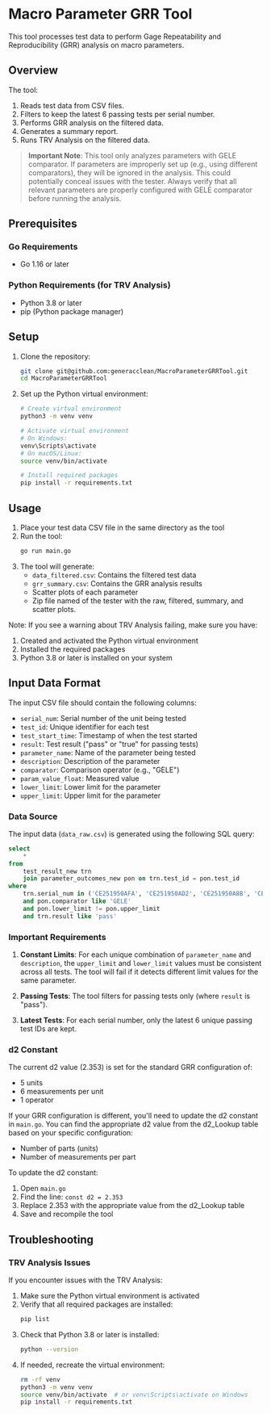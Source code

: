 # Macro Parameter GRR Tool

This tool processes test data to perform Gage Repeatability and Reproducibility (GRR) analysis on macro parameters.

## Overview

The tool:
1. Reads test data from CSV files.
2. Filters to keep the latest 6 passing tests per serial number.
3. Performs GRR analysis on the filtered data.
4. Generates a summary report.
5. Runs TRV Analysis on the filtered data.

> **Important Note**: This tool only analyzes parameters with GELE comparator. If parameters are improperly set up (e.g., using different comparators), they will be ignored in the analysis. This could potentially conceal issues with the tester. Always verify that all relevant parameters are properly configured with GELE comparator before running the analysis.

## Prerequisites

### Go Requirements
- Go 1.16 or later

### Python Requirements (for TRV Analysis)
- Python 3.8 or later
- pip (Python package manager)

## Setup

1. Clone the repository:
   ```bash
   git clone git@github.com:generacclean/MacroParameterGRRTool.git
   cd MacroParameterGRRTool
   ```

2. Set up the Python virtual environment:
   ```bash
   # Create virtual environment
   python3 -m venv venv

   # Activate virtual environment
   # On Windows:
   venv\Scripts\activate
   # On macOS/Linux:
   source venv/bin/activate

   # Install required packages
   pip install -r requirements.txt
   ```

## Usage

1. Place your test data CSV file in the same directory as the tool
2. Run the tool:
   ```bash
   go run main.go
   ```
3. The tool will generate:
   - `data_filtered.csv`: Contains the filtered test data
   - `grr_summary.csv`: Contains the GRR analysis results
   - Scatter plots of each parameter
   - Zip file named of the tester with the raw, filtered, summary, and scatter plots.

Note: If you see a warning about TRV Analysis failing, make sure you have:
1. Created and activated the Python virtual environment
2. Installed the required packages
3. Python 3.8 or later is installed on your system

## Input Data Format

The input CSV file should contain the following columns:
- `serial_num`: Serial number of the unit being tested
- `test_id`: Unique identifier for each test
- `test_start_time`: Timestamp of when the test started
- `result`: Test result ("pass" or "true" for passing tests)
- `parameter_name`: Name of the parameter being tested
- `description`: Description of the parameter
- `comparator`: Comparison operator (e.g., "GELE")
- `param_value_float`: Measured value
- `lower_limit`: Lower limit for the parameter
- `upper_limit`: Upper limit for the parameter

### Data Source

The input data (`data_raw.csv`) is generated using the following SQL query:

```sql
select
    *
from
    test_result_new trn
    join parameter_outcomes_new pon on trn.test_id = pon.test_id 
where
    trn.serial_num in ('CE251950AFA', 'CE251950AD2', 'CE251950A8B', 'CE251950A8C', 'CE251950AE4', 'CE251950AB5')
    and pon.comparator like 'GELE'
    and pon.lower_limit != pon.upper_limit 
    and trn.result like 'pass'
```

### Important Requirements

1. **Constant Limits**: For each unique combination of `parameter_name` and `description`, the `upper_limit` and `lower_limit` values must be consistent across all tests. The tool will fail if it detects different limit values for the same parameter.

2. **Passing Tests**: The tool filters for passing tests only (where `result` is "pass").

3. **Latest Tests**: For each serial number, only the latest 6 unique passing test IDs are kept.

### d2 Constant

The current d2 value (2.353) is set for the standard GRR configuration of:
- 5 units
- 6 measurements per unit
- 1 operator

If your GRR configuration is different, you'll need to update the d2 constant in `main.go`. You can find the appropriate d2 value from the d2_Lookup table based on your specific configuration:
- Number of parts (units)
- Number of measurements per part

To update the d2 constant:
1. Open `main.go`
2. Find the line: `const d2 = 2.353`
3. Replace 2.353 with the appropriate value from the d2_Lookup table
4. Save and recompile the tool

## Troubleshooting

### TRV Analysis Issues
If you encounter issues with the TRV Analysis:
1. Make sure the Python virtual environment is activated
2. Verify that all required packages are installed:
   ```bash
   pip list
   ```
3. Check that Python 3.8 or later is installed:
   ```bash
   python --version
   ```
4. If needed, recreate the virtual environment:
   ```bash
   rm -rf venv
   python3 -m venv venv
   source venv/bin/activate  # or venv\Scripts\activate on Windows
   pip install -r requirements.txt
   ```
